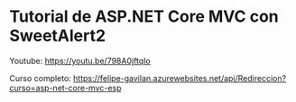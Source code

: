# Tutorial de ASP.NET Core MVC con SweetAlert2

Youtube: https://youtu.be/798A0jftqIo

Curso completo: https://felipe-gavilan.azurewebsites.net/api/Redireccion?curso=asp-net-core-mvc-esp
